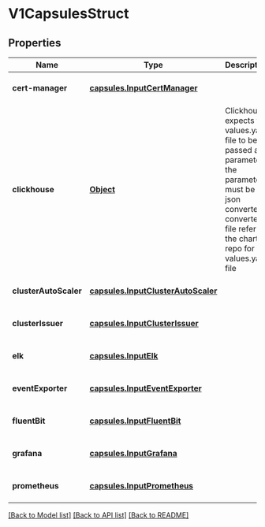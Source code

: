 # V1CapsulesStruct
## Properties

Name | Type | Description | Notes
------------ | ------------- | ------------- | -------------
**cert-manager** | [**capsules.InputCertManager**](capsules.InputCertManager.md) |  | [optional] [default to null]
**clickhouse** | [**Object**](.md) | Clickhouse expects the values.yaml file to be passed as a parameter the parameter must be a json converted converted file  refer to the charts repo for the values.yaml file | [optional] [default to null]
**clusterAutoScaler** | [**capsules.InputClusterAutoScaler**](capsules.InputClusterAutoScaler.md) |  | [optional] [default to null]
**clusterIssuer** | [**capsules.InputClusterIssuer**](capsules.InputClusterIssuer.md) |  | [optional] [default to null]
**elk** | [**capsules.InputElk**](capsules.InputElk.md) |  | [optional] [default to null]
**eventExporter** | [**capsules.InputEventExporter**](capsules.InputEventExporter.md) |  | [optional] [default to null]
**fluentBit** | [**capsules.InputFluentBit**](capsules.InputFluentBit.md) |  | [optional] [default to null]
**grafana** | [**capsules.InputGrafana**](capsules.InputGrafana.md) |  | [optional] [default to null]
**prometheus** | [**capsules.InputPrometheus**](capsules.InputPrometheus.md) |  | [optional] [default to null]

[[Back to Model list]](../README.md#documentation-for-models) [[Back to API list]](../README.md#documentation-for-api-endpoints) [[Back to README]](../README.md)

